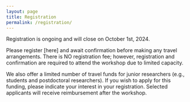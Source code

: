 ```yaml
---
layout: page
title: Registration
permalink: /registration/
---
```


Registration is ongoing and will close on October 1st, 2024. 

Please register [here] and await confirmation before making any travel arrangements. There is NO registration fee; however, registration and confirmation are required to attend the workshop due to limited capacity.

We also offer a limited number of travel funds for junior researchers (e.g., students and postdoctoral researchers). If you wish to apply for this funding, please indicate your interest in your registration. Selected applicants will receive reimbursement after the workshop.
